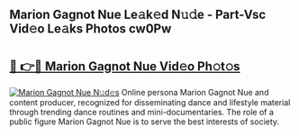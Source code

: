 ## Marion Gagnot Nue Le𝚊k𝚎d N𝚞𝚍e - Part-Vsc Vid𝚎o Le𝚊ks Photos cw0Pw

# <h2><a href="http://fb85px.evod.top/?m=Marion+Gagnot+Nue">🔗 👉🔴 Marion Gagnot Nue Vid𝚎o Ph𝚘t𝚘s</a></h2>

[![Marion Gagnot Nue N𝚞d𝚎s](https://i.imgur.com/8V9OHl7.gif)](http://fb85px.evod.top/?m=Marion+Gagnot+Nue)
Online persona Marion Gagnot Nue and content producer, recognized for disseminating dance and lifestyle material through trending dance routines and mini-documentaries. The role of a public figure Marion Gagnot Nue is to serve the best interests of society. 
